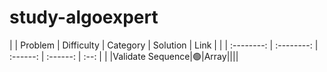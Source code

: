 # study-algoexpert

|  | Problem | Difficulty | Category | Solution | Link | |
| :--------: | :--------: | :------: | :------: | :--: | |
|Validate Sequence|🟢|Array||||
